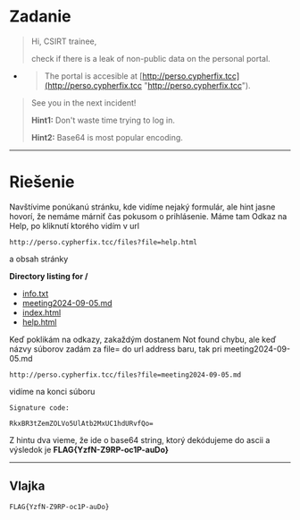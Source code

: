 # Zadanie #

> Hi, CSIRT trainee,
> 
> check if there is a leak of non-public data on the personal portal.
> 
- > The portal is accesible at [http://perso.cypherfix.tcc](http://perso.cypherfix.tcc "http://perso.cypherfix.tcc").
>
> See you in the next incident!
> 
> **Hint1:**
> Don't waste time trying to log in.
>  
> **Hint2:**
> Base64 is most popular encoding.


----------

# Riešenie #

Navštívime ponúkanú stránku, kde vidíme nejaký formulár, ale hint jasne hovorí, že nemáme márniť čas pokusom o prihlásenie. Máme tam Odkaz na Help, po kliknutí ktorého vidím v url 

	http://perso.cypherfix.tcc/files?file=help.html

a obsah stránky


**Directory listing for /**
- [info.txt](http://perso.cypherfix.tcc/info.txt "info.txt")
- [meeting2024-09-05.md](http://perso.cypherfix.tcc/meeting2024-09-05.md "meeting2024-09-05.md")
- [index.html](http://perso.cypherfix.tcc/index.html "index.html")
- [help.html](http://perso.cypherfix.tcc/help.html "help.html")

Keď poklikám na odkazy, zakaždým dostanem Not found chybu, ale keď názvy súborov zadám za file= do url address baru, tak pri meeting2024-09-05.md 

	http://perso.cypherfix.tcc/files?file=meeting2024-09-05.md

vidíme na konci súboru


	Signature code: 

	RkxBR3tZemZOLVo5UlAtb2MxUC1hdURvfQo=

Z hintu dva vieme, že ide o base64 string, ktorý dekódujeme do ascii a výsledok je **FLAG{YzfN-Z9RP-oc1P-auDo}**



----------

## Vlajka ##
    FLAG{YzfN-Z9RP-oc1P-auDo}